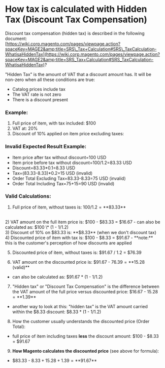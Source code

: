 # How tax is calculated with Hidden Tax (Discount Tax Compensation)

 Discount tax compensation (hidden tax) is described in the following document:<br />
[https://wiki.corp.magento.com/pages/viewpage.action?spaceKey=MAGE2&amp;title=SRS\_Tax+Calculation#SRS\_TaxCalculation-WhatisaHiddenTax](https://wiki.corp.magento.com/pages/viewpage.action?spaceKey=MAGE2&amp;title=SRS_Tax+Calculation#SRS_TaxCalculation-WhatisaHiddenTax)?

&quot;Hidden Tax&quot; is the amount of VAT that a discount amount has. It will be non-zero when all these conditions are true:
- Catalog prices include tax
- The VAT rate is not zero
- There is a discount present

### Example:
1) Full price of item, with tax included: $100
2) VAT at: 20%
3) Discount of 10% applied on item price excluding taxes:

### Invalid Expected Result Example:
- Item price after tax without discount=100 USD
- Item price before tax without discount=100/1.2=83.33 USD
- Discount=83.33\*0.1=8.33 USD
- Tax=(83.33-8.33)\*0.2=15 USD (invalid)
- Order Total Excluding Tax=83.33-8.33=75 USD (invalid)
- Order Total Including Tax=75+15=90 USD (invalid)

 ### Valid Calculations:
1) Full price of item, without taxes is: $100 / 1.2 = **$83.33**
<br>
2) VAT amount on the full item price is: $100 - $83.33 = $16.67
- can also be calculated as: $100 \* (1 - 1/1.2)
<br>
3) Discount of 10% on $83.33 is: **$8.33** (when we don&#39;t discount tax)
<br>
4) Discounted price of item with tax is: $100 - $8.33 = $91.67
 - **note:** this is the customer&#39;s perception of how discounts are applied


5) Discounted price of item, without taxes is: $91.67 / 1.2 = $76.39


6) VAT amount on the discounted price is: $91.67 - $76.39 = **$15.28 (valid)**
 - can also be calculated as: $91.67 \* (1 - 1/1.2)


7) &quot;Hidden tax&quot; or &quot;Discount Tax Compensation&quot; is the difference between the VAT amount of the full price versus discounted price: $16.67 - $15.28 = **$1.39**
 - another way to look at this: &quot;hidden tax&quot; is the VAT amount carried within the $8.33 discount: $8.33 \* (1 - 1/1.2)


8) How the customer usually understands the discounted price (Order Total):
 - full price of item including taxes **less** the discount amount: $100 - $8.33 = $91.67


9) **How Magento calculates the discounted price** (see above for formula):
 - $83.33 - $8.33 + 15.28 + 1.39 = **$91.67**
